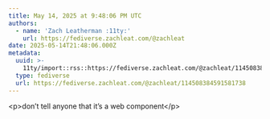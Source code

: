 ```yaml
---
title: May 14, 2025 at 9:48:06 PM UTC
authors:
  - name: 'Zach Leatherman :11ty:'
    url: https://fediverse.zachleat.com/@zachleat
date: 2025-05-14T21:48:06.000Z
metadata:
  uuid: >-
    11ty/import::rss::https://fediverse.zachleat.com/@zachleat/114508384591581738
  type: fediverse
  url: https://fediverse.zachleat.com/@zachleat/114508384591581738
---
```

\<p>don’t tell anyone that it’s a web component\</p>